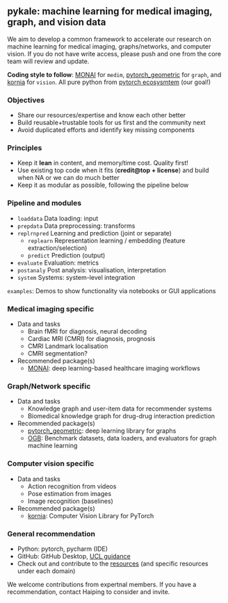 ## pykale: machine learning for medical imaging, graph, and vision data  
We aim to develop a common framework to accelerate our research on machine learning for medical imaging, graphs/networks, 
and computer vision. If you do not have write access, please push and one from the core team will review and update.

**Coding style to follow**: [MONAI](https://github.com/Project-MONAI/MONAI) for `medim`, [pytorch_geometric](https://github.com/rusty1s/pytorch_geometric) for `graph`,
 and [kornia](https://github.com/kornia/kornia) for `vision`. All pure python from [pytorch ecosysmtem](https://pytorch.org/ecosystem/) (our goal!)  

### Objectives
* Share our resources/expertise and know each other better
* Build reusable+trustable tools for us first and the community next
* Avoid duplicated efforts and identify key missing components

### Principles
* Keep it **lean** in content, and memory/time cost. Quality first!
* Use existing top code when it fits (**credit@top + license**) and build when NA or we can do much better
* Keep it as modular as possible, following the pipeline below   

### Pipeline and modules
* `loaddata` Data loading: input
* `prepdata` Data preprocessing: transforms
* `replrnpred` Learning and prediction (joint or separate)
    * `replearn` Representation learning / embedding (feature extraction/selection)
    * `predict` Prediction (output)
* `evaluate` Evaluation: metrics
* `postanaly` Post analysis: visualisation, interpretation
* `system` Systems: system-level integration

`examples`: Demos to show functionality via notebooks or GUI applications

### Medical imaging specific
* Data and tasks
    * Brain fMRI for diagnosis, neural decoding
    * Cardiac MRI (CMRI) for diagnosis, prognosis
    * CMRI Landmark localisation
    * CMRI segmentation?
* Recommended package(s)
    * [MONAI](https://github.com/Project-MONAI/MONAI): deep learning-based healthcare imaging workflows

### Graph/Network specific
* Data and tasks
    * Knowledge graph and user-item data for recommender systems
    * Biomedical knowledge graph for drug-drug interaction prediction
* Recommended package(s)
    * [pytorch_geometric](https://github.com/rusty1s/pytorch_geometric): deep learning library for graphs
    * [OGB](https://github.com/snap-stanford/ogb): Benchmark datasets, data loaders, and evaluators for graph machine learning    

### Computer vision specific
* Data and tasks
    * Action recognition from videos
    * Pose estimation from images
    * Image recognition (baselines)
* Recommended package(s)
    * [kornia](https://github.com/kornia/kornia): Computer Vision Library for PyTorch

### General recommendation
* Python: pytorch, pycharm (IDE)
* GitHub: GitHub Desktop, [UCL guidance](https://www.ucl.ac.uk/isd/services/research-it/research-software-development-tools/support-for-ucl-researchers-to-use-github)
* Check out and contribute to the [resources](Resources.md) (and specific resources under each domain)

We welcome contributions from expertnal members. If you have a recommendation, contact Haiping to consider and invite.